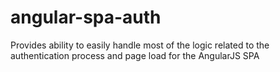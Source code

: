 # angular-spa-auth
Provides ability to easily handle most of the logic related to the authentication process and page load for the AngularJS SPA
